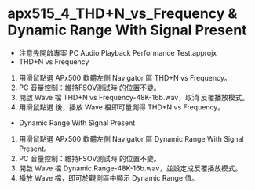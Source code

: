 apx515\_4\_THD+N\_vs\_Frequency & Dynamic Range With Signal Present
===================================================================

-   注意先開啟專案 PC Audio Playback Performance Test.approjx
-   THD+N vs Frequency

1.  用滑鼠點選 APx500 軟體左側 Navigator 區 THD+N vs Frequency。
2.  PC 音量控制：維持FSOV測試時 的位置不變。
3.  開啟 Wave 檔 THD+N vs Frequency-48K-16b.wav，取消 反覆播放模式。
4.  用滑鼠點選 後，播放 Wave 檔即可量測得 THD+N vs Frequency。

-   Dynamic Range With Signal Present

1.  用滑鼠點選 APx500 軟體左側 Navigator 區 Dynamic Range With Signal
    Present。
2.  PC 音量控制：維持FSOV測試時 的位置不變。
3.  開啟 Wave 檔 Dynamic Range-48K-16b.wav，並設定成反覆播放模式。
4.  播放 Wave 檔，即可於觀測區中顯示 Dynamic Range 值。

